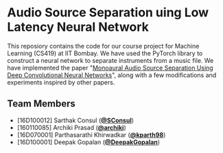 # Audio Source Separation uing Low Latency Neural Network
This reposiory contains the code for our course project for Machine Learning (CS419) at IIT Bombay. We have used the PyTorch library to construct a neural network
to separate instruments from a music file. We have implemented the paper "[Monoaural Audio Source Separation Using Deep
Convolutional Neural Networks](https://pdfs.semanticscholar.org/fede/f8eedef76692d805a6a3380159a95b79b4de.pdf)", along with a few modifications and experiments inspired by other papers.


## Team Members
*   [16D100012] Sarthak Consul ([**@SConsul**](https://github.com/SConsul))
*   [160110085] Archiki Prasad ([**@archiki**](https://github.com/archiki))
*   [16D070001] Parthasarathi Khirwadkar ([**@kparth98**](https://github.com/kparth98))
*   [16D100001] Deepak Gopalan ([**@DeepakGopalan**](https://github.com/DeepakGopalan))

